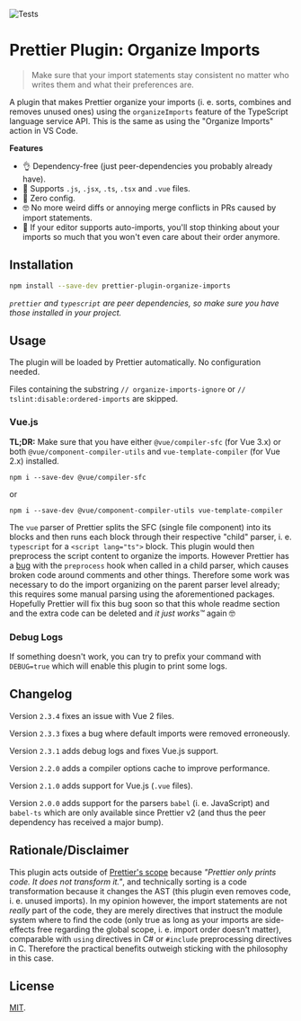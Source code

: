 ![Tests](https://github.com/simonhaenisch/prettier-plugin-organize-imports/workflows/Tests/badge.svg)

# Prettier Plugin: Organize Imports

> Make sure that your import statements stay consistent no matter who writes them and what their preferences are.

A plugin that makes Prettier organize your imports (i. e. sorts, combines and removes unused ones) using the `organizeImports` feature of the TypeScript language service API. This is the same as using the "Organize Imports" action in VS Code.

**Features**

- 👌 Dependency-free (just peer-dependencies you probably already have).
- 💪 Supports `.js`, `.jsx`, `.ts`, `.tsx` and `.vue` files.
- 🚀 Zero config.
- 🤓 No more weird diffs or annoying merge conflicts in PRs caused by import statements.
- 🤯 If your editor supports auto-imports, you'll stop thinking about your imports so much that you won't even care about their order anymore.

## Installation

```sh
npm install --save-dev prettier-plugin-organize-imports
```

_`prettier` and `typescript` are peer dependencies, so make sure you have those installed in your project._

## Usage

The plugin will be loaded by Prettier automatically. No configuration needed.

Files containing the substring `// organize-imports-ignore` or `// tslint:disable:ordered-imports` are skipped.

### Vue.js

**TL;DR:** Make sure that you have either `@vue/compiler-sfc` (for Vue 3.x) or both `@vue/component-compiler-utils` and `vue-template-compiler` (for Vue 2.x) installed.

```
npm i --save-dev @vue/compiler-sfc
```

or

```
npm i --save-dev @vue/component-compiler-utils vue-template-compiler
```

The `vue` parser of Prettier splits the SFC (single file component) into its blocks and then runs each block through their respective "child" parser, i.&nbsp;e. `typescript` for a `<script lang="ts">` block. This plugin would then preprocess the script content to organize the imports. However Prettier has a [bug](https://github.com/prettier/prettier/issues/11206) with the `preprocess` hook when called in a child parser, which causes broken code around comments and other things. Therefore some work was necessary to do the import organizing on the parent parser level already; this requires some manual parsing using the aforementioned packages. Hopefully Prettier will fix this bug soon so that this whole readme section and the extra code can be deleted and _it just works™️_ again 🤓

### Debug Logs

If something doesn't work, you can try to prefix your command with `DEBUG=true` which will enable this plugin to print some logs.

## Changelog

Version `2.3.4` fixes an issue with Vue 2 files.

Version `2.3.3` fixes a bug where default imports were removed erroneously.

Version `2.3.1` adds debug logs and fixes Vue.js support.

Version `2.2.0` adds a compiler options cache to improve performance.

Version `2.1.0` adds support for Vue.js (`.vue` files).

Version `2.0.0` adds support for the parsers `babel` (i. e. JavaScript) and `babel-ts` which are only available since Prettier v2 (and thus the peer dependency has received a major bump).

## Rationale/Disclaimer

This plugin acts outside of [Prettier's scope](https://prettier.io/docs/en/rationale#what-prettier-is-_not_-concerned-about) because _"Prettier only prints code. It does not transform it."_, and technically sorting is a code transformation because it changes the AST (this plugin even removes code, i. e. unused imports). In my opinion however, the import statements are not _really_ part of the code, they are merely directives that instruct the module system where to find the code (only true as long as your imports are side-effects free regarding the global scope, i. e. import order doesn't matter), comparable with `using` directives in C# or `#include` preprocessing directives in C. Therefore the practical benefits outweigh sticking with the philosophy in this case.

## License

[MIT](/license).
